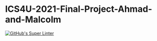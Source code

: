 # ICS4U-2021-Final-Project-Ahmad-and-Malcolm

[![GitHub's Super Linter](https://github.com/Mr-Coxall/ICS4U-2021-Final-Project-Ahmad-and-Malcolm/workflows/GitHub's%20Super%20Linter/badge.svg)](https://github.com/Mr-Coxall/ICS4U-2021-Final-Project-Ahmad-and-Malcolm/actions) 

